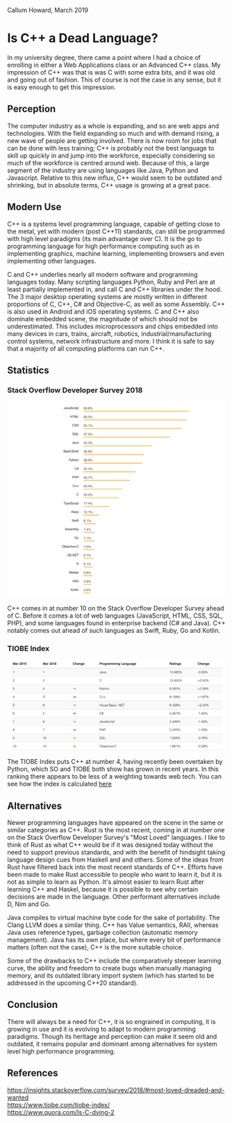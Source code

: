 Callum Howard, March 2019

Is C++ a Dead Language?
=======================

In my university degree, there came a point where I had a choice of enrolling in either a Web Applications class or an Advanced C++ class. My impression of C++ was that is was C with some extra bits, and it was old and going out of fashion. This of course is not the case in any sense, but it is easy enough to get this impression.

Perception
----------
The computer industry as a whole is expanding, and so are web apps and technologies. With the field expanding so much and with demand rising, a new wave of people are getting involved. There is now room for jobs that can be done with less training; C++ is probably not the best language to skill up quickly in and jump into the workforce, especially considering so much of the workforce is centred around web. Because of this, a large segment of the industry are using languages like Java, Python and Javascript. Relative to this new influx, C++ would seem to be outdated and shrinking, but in absolute terms, C++ usage is growing at a great pace.

Modern Use
----------
C++ is a systems level programming language, capable of getting close to the metal, yet with modern (post C++11) standards, can still be programmed with high level paradigms (its main advantage over C). It is the go to programming language for high performance computing such as in implementing graphics, machine learning, implementing browsers and even implementing other languages.

C and C++ underlies nearly all modern software and programming languages today. Many scripting languages Python, Ruby and Perl are at least partially implemented in, and call C and C++ libraries under the hood. The 3 major desktop operating systems are mostly written in different proportions of C, C++, C# and Objective-C, as well as some Assembly. C++ is also used in Android and iOS operating systems. C and C++ also dominate embedded scene, the magnitude of which should not be underestimated. This includes microprocessors and chips embedded into many devices in cars, trains, aircraft, robotics, industrial/manufacturing control systems, network infrastructure and more. I think it is safe to say that a majority of all computing platforms can run C++.

Statistics
----------
### Stack Overflow Developer Survey 2018
![Most Popular Technologies - Programming, Scripting, and Markup Languages](images/sods_most_popular.png "Most Popular Technologies - Programming, Scripting, and Markup Languages")

C++ comes in at number 10 on the Stack Overflow Developer Survey ahead of C. Before it comes a lot of web languages (JavaScript, HTML, CSS, SQL, PHP), and some languages found in enterprise backend (C# and Java). C++ notably comes out ahead of such languages as Swift, Ruby, Go and Kotlin.

### TIOBE Index
![TIOBE Index](images/tiobe_index.png "TIOBE Index")

The TIOBE Index puts C++ at number 4, having recently been overtaken by Python, which SO and TIOBE both show has grown in recent years. In this ranking there appears to be less of a weighting towards web tech. You can see how the index is calculated [here](https://www.tiobe.com/tiobe-index/programming-languages-definition/)

Alternatives
------------
Newer programming languages have appeared on the scene in the same or similar categories as C++. Rust is the most recent, coming in at number one on the Stack Overflow Developer Survey's "Most Loved" languages. I like to think of Rust as what C++ would be if it was designed today without the need to support previous standards, and with the benefit of hindsight taking language design cues from Haskell and and others. Some of the ideas from Rust have filtered back into the most recent standards of C++. Efforts have been made to make Rust accessible to people who want to learn it, but it is not as simple to learn as Python. It's almost easier to learn Rust after learning C++ and Haskel, because it is possible to see why certain decisions are made in the language. Other performant alternatives include D, Nim and Go.

Java compiles to virtual machine byte code for the sake of portability. The Clang LLVM does a similar thing. C++ has Value semantics, RAII, whereas Java uses reference types, garbage collection (automatic memory management). Java has its own place, but where every bit of performance matters (often not the case), C++ is the more suitable choice.

Some of the drawbacks to C++ include the comparatively steeper learning curve, the ability and freedom to create bugs when manually managing memory, and its outdated library import system (which has started to be addressed in the upcoming C++20 standard).

Conclusion
----------
There will always be a need for C++, it is so engrained in computing, it is growing in use and it is evolving to adapt to modern programming paradigms. Though its heritage and perception can make it seem old and outdated, it remains popular and dominant among alternatives for system level high performance programming.

References
----------
https://insights.stackoverflow.com/survey/2018/#most-loved-dreaded-and-wanted  
https://www.tiobe.com/tiobe-index/  
https://www.quora.com/Is-C-dying-2  
